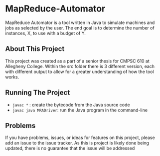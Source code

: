 # MapReduce-Automator
MapReduce Automator is a tool written in Java to simulate machines and jobs as selected by the user. The end goal is to determine the number of instances, X, to use with a budget of Y.


## About This Project
This project was created as a part of a senior thesis for CMPSC 610 at Allegheny College. Within the src folder there is 3 different version, each with different output to allow for a greater understanding of how the tool works.


## Running The Project

* `javac *` : create the bytecode from the Java source code
* `javac java MRADriver`: run the Java program in the command-line


<!-- ## Contributors
The following people contributed to this project:
- Ben Watto
 -->


## Problems

If you have problems, issues, or ideas for features on this project, please add an issue to the issue tracker. As this is project is likely done being updated, there is no guarantee that the issue will be addressed
